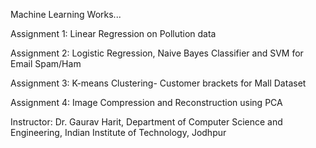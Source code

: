 Machine Learning Works...

Assignment 1: Linear Regression on Pollution data

Assignment 2: Logistic Regression, Naive Bayes Classifier and SVM for Email Spam/Ham

Assignment 3: K-means Clustering- Customer brackets for Mall Dataset

Assignment 4: Image Compression and Reconstruction using PCA

Instructor: Dr. Gaurav Harit, Department of Computer Science and Engineering, Indian Institute of Technology, Jodhpur
